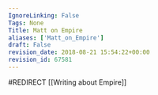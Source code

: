 ```yaml
---
IgnoreLinking: False
Tags: None
Title: Matt on Empire
aliases: ['Matt_on_Empire']
draft: False
revision_date: 2018-08-21 15:54:22+00:00
revision_id: 67581
---
```


#REDIRECT [[Writing about Empire]]
